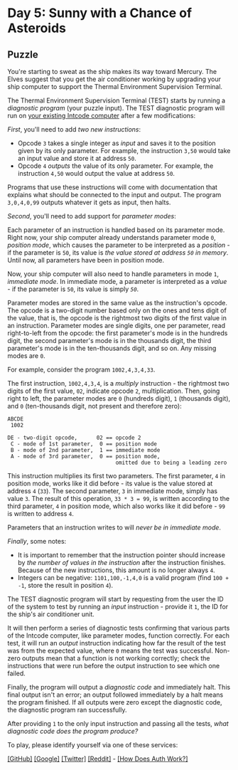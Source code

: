 # Day 5: Sunny with a Chance of Asteroids

## Puzzle

You're starting to sweat as the ship makes its way toward Mercury. The Elves suggest that you get the air conditioner working by upgrading your ship computer to support the Thermal Environment Supervision Terminal.


The Thermal Environment Supervision Terminal (TEST) starts by running a *diagnostic program* (your puzzle input). The TEST diagnostic program will run on [your existing Intcode computer](2) after a few modifications:


*First*, you'll need to add *two new instructions*:


* Opcode `3` takes a single integer as *input* and saves it to the position given by its only parameter. For example, the instruction `3,50` would take an input value and store it at address `50`.
* Opcode `4` *outputs* the value of its only parameter. For example, the instruction `4,50` would output the value at address `50`.


Programs that use these instructions will come with documentation that explains what should be connected to the input and output. The program `3,0,4,0,99` outputs whatever it gets as input, then halts.


*Second*, you'll need to add support for *parameter modes*:


Each parameter of an instruction is handled based on its parameter mode. Right now, your ship computer already understands parameter mode `0`, *position mode*, which causes the parameter to be interpreted as a *position* - if the parameter is `50`, its value is *the value stored at address `50` in memory*. Until now, all parameters have been in position mode.


Now, your ship computer will also need to handle parameters in mode `1`, *immediate mode*. In immediate mode, a parameter is interpreted as a *value* - if the parameter is `50`, its value is simply *`50`*.


Parameter modes are stored in the same value as the instruction's opcode. The opcode is a two-digit number based only on the ones and tens digit of the value, that is, the opcode is the rightmost two digits of the first value in an instruction. Parameter modes are single digits, one per parameter, read right-to-left from the opcode: the first parameter's mode is in the hundreds digit, the second parameter's mode is in the thousands digit, the third parameter's mode is in the ten-thousands digit, and so on. Any missing modes are `0`.


For example, consider the program `1002,4,3,4,33`.


The first instruction, `1002,4,3,4`, is a *multiply* instruction - the rightmost two digits of the first value, `02`, indicate opcode `2`, multiplication. Then, going right to left, the parameter modes are `0` (hundreds digit), `1` (thousands digit), and `0` (ten-thousands digit, not present and therefore zero):



```
ABCDE
 1002

DE - two-digit opcode,      02 == opcode 2
 C - mode of 1st parameter,  0 == position mode
 B - mode of 2nd parameter,  1 == immediate mode
 A - mode of 3rd parameter,  0 == position mode,
                                  omitted due to being a leading zero

```

This instruction multiplies its first two parameters. The first parameter, `4` in position mode, works like it did before - its value is the value stored at address `4` (`33`). The second parameter, `3` in immediate mode, simply has value `3`. The result of this operation, `33 * 3 = 99`, is written according to the third parameter, `4` in position mode, which also works like it did before - `99` is written to address `4`.


Parameters that an instruction writes to will *never be in immediate mode*.


*Finally*, some notes:


* It is important to remember that the instruction pointer should increase by *the number of values in the instruction* after the instruction finishes. Because of the new instructions, this amount is no longer always `4`.
* Integers can be negative: `1101,100,-1,4,0` is a valid program (find `100 + -1`, store the result in position `4`).


The TEST diagnostic program will start by requesting from the user the ID of the system to test by running an *input* instruction - provide it `1`, the ID for the ship's air conditioner unit.


It will then perform a series of diagnostic tests confirming that various parts of the Intcode computer, like parameter modes, function correctly. For each test, it will run an *output* instruction indicating how far the result of the test was from the expected value, where `0` means the test was successful. Non-zero outputs mean that a function is not working correctly; check the instructions that were run before the output instruction to see which one failed.


Finally, the program will output a *diagnostic code* and immediately halt. This final output isn't an error; an output followed immediately by a halt means the program finished. If all outputs were zero except the diagnostic code, the diagnostic program ran successfully.


After providing `1` to the only input instruction and passing all the tests, *what diagnostic code does the program produce?*



To play, please identify yourself via one of these services:


[[GitHub]](/auth/github) [[Google]](/auth/google) [[Twitter]](/auth/twitter) [[Reddit]](/auth/reddit) - [[How Does Auth Work?]](/about#faq_auth)

